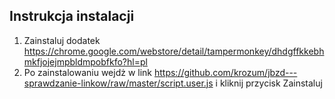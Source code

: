 Instrukcja instalacji
---------

1. Zainstaluj dodatek https://chrome.google.com/webstore/detail/tampermonkey/dhdgffkkebhmkfjojejmpbldmpobfkfo?hl=pl
2. Po zainstalowaniu wejdż w link https://github.com/krozum/jbzd---sprawdzanie-linkow/raw/master/script.user.js i kliknij przycisk Zainstaluj
